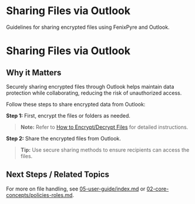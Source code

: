 # Sharing Files via Outlook

Guidelines for sharing encrypted files using FenixPyre and Outlook.


# Sharing Files via Outlook

## Why it Matters
Securely sharing encrypted files through Outlook helps maintain data protection while collaborating, reducing the risk of unauthorized access.

Follow these steps to share encrypted data from Outlook:

**Step 1:** First, encrypt the files or folders as needed.

> **Note:** Refer to [How to Encrypt/Decrypt Files](https://docs.fenixpyre.com/05-user-guide/encrypting-files) for detailed instructions.

**Step 2:** Share the encrypted files from Outlook.

> **Tip:** Use secure sharing methods to ensure recipients can access the files.

## Next Steps / Related Topics
For more on file handling, see [05-user-guide/index.md](./index.md) or [02-core-concepts/policies-roles.md](../02-core-concepts/policies-roles.md).
